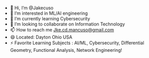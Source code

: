 - 👋 Hi, I’m @Jakecuso
- 👀 I’m interested in ML/AI engineering
- 🌱 I’m currently learning Cybersecurity 
- 💞️ I’m looking to collaborate on Information Technology 
- 📫 How to reach me Jke.cd.mancuso@gmail.com
- 😄 Located: Dayton Ohio USA
- ⚡ Favorite Learning Subjects : AI/ML, Cybersecurity, Differential Geometry, Functional Analysis, Network Engineering!

<!---
Jakecuso/Jakecuso is a ✨ special ✨ repository because its `README.md` (this file) appears on your GitHub profile.
You can click the Preview link to take a look at your changes.
--->
